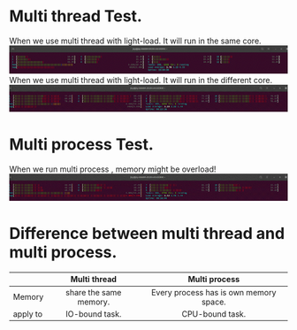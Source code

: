 # Multi thread Test.
When we use multi thread with light-load. It will run in the same core.
![This is a alt text.](./docs/threadpool_light-load.gif "This is a sample image.")
When we use multi thread with light-load. It will run in the different core.
![This is a alt text.](./docs/threadpool_power-load.gif "This is a sample image.")

# Multi process Test.
When we run multi process , memory might be overload!
![This is a alt text.](./docs/multiprocess.gif "This is a sample image.")

# Difference between multi thread and multi process.

|               | Multi thread              | Multi process                         |
| ------------- |:-------------------------:|:-------------------------------------:|
| Memory        | share the same memory.    |Every process has is own memory space. |
| apply to      | IO-bound task.            |CPU-bound task.                        |

